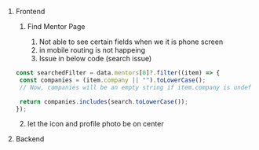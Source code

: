 1. Frontend

   1. Find Mentor Page

      1. Not able to see certain fields when we it is phone screen
      2. in mobile routing is not happeing
      3. Issue in below code (search issue)

   ```javascript
   const searchedFilter = data.mentors[0]?.filter((item) => {
   	const companies = (item.company || "").toLowerCase();
   	// Now, companies will be an empty string if item.company is undefined or null

   	return companies.includes(search.toLowerCase());
   });
   ```

   2. let the icon and profile photo be on center

2. Backend
